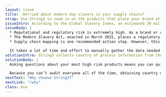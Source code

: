 ```yaml
---
layout: issue
title:  Worried about modern day slavery in your supply chains?
strap: Use String3 to zoom in on the products that place your brand at the most risk
issueIntro: According to the Global Slavery Index, an estimated 30 million people in the world today live in some form of modern slavery. The increasingly complex nature of global supply chains means that most brands and retailers are exposed to modern slavery risks as a result of the products they sell.
issueBody: |
  * Reputational and regulatory risk is extremely high. As a brand or retailer, not knowing whether you are affected by modern slavery is no longer acceptable.
  * The Modern Slavery Act, enacted in March 2015, places a regulatory requirement on UK businesses to prepare a statement “…setting out the steps the organisation has taken during the financial year to ensure that slavery and human trafficking was not taking place in its business or supply chains…”.
  * Supply chain mapping is one recommended action step. However, this can be a huge challenge for many brands who have limited knowledge of, let alone access to the suppliers operating deep within their supply chains.

  It takes a lot of time and effort to manually gather the data needed to map supply chains. Passing the responsibility onto tier one suppliers adds uncertainty about reliability. To demonstrate that active enquiries into the supply chain have been made means, brands and retailers need to take control of the data to map their supply chains.
solutionIntro: String3 collects country of process information from the suppliers involved in making and moving your product without anyone having to disclose who they are. As you use String3 to ask your suppliers questions, reports are generated giving you accurate information about the different countries in which your products were made.
solutionBody: |
  Asking questions about your most high risk products means you can quickly assess which are exposing you to the greatest risk and which you need to worry less about.  If you don’t know which products to start asking about, we can support you in developing a risk framework as part of our consultancy services.

  Because you can’t audit everyone all of the time, obtaining country of process information is a crucial step in your supply chain transparency journey. String3 gives you the opportunity to  demonstrate that you have taken active steps to ensure that slavery and human trafficking is not taking place within your supply chains.
nextText: "Why choose String3?"
nextLink: "/why"
class: msa
---
```

